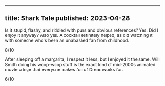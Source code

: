 ----
title: Shark Tale
published: 2023-04-28
----

Is it stupid, flashy, and riddled with puns and obvious references? Yes. Did I enjoy it anyway? Also yes. A cocktail definitely helped, as did watching it with someone who's been an unabashed fan from childhood.

8/10

After sleeping off a margarita, I respect it less, but I enjoyed it the same. Will Smith doing his woop-woop stuff is the exact kind of mid-2000s animated movie cringe that everyone makes fun of Dreamworks for.

6/10

